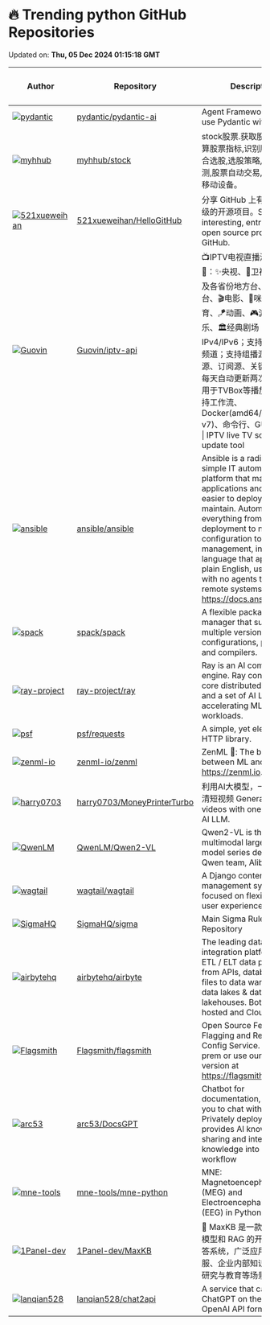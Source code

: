 # 🔥 Trending python GitHub Repositories

Updated on: **Thu, 05 Dec 2024 01:15:18 GMT**

| Author | Repository | Description | Language | ⭐ Total Stars | 🌟 Stars Today |
|--------|------------|-------------|----------|----------------|----------------|
| [![pydantic](https://avatars.githubusercontent.com/u/4039449?s=40&v=4)](https://github.com/pydantic) | [pydantic/pydantic-ai](https://github.com/pydantic/pydantic-ai) | Agent Framework / shim to use Pydantic with LLMs | Python | 1788 | 443 |
| [![myhhub](https://avatars.githubusercontent.com/u/41766026?s=40&v=4)](https://github.com/myhhub) | [myhhub/stock](https://github.com/myhhub/stock) | stock股票.获取股票数据,计算股票指标,识别股票形态,综合选股,选股策略,股票验证回测,股票自动交易,支持PC及移动设备。 | Python | 5302 | 710 |
| [![521xueweihan](https://avatars.githubusercontent.com/u/8255800?s=40&v=4)](https://github.com/521xueweihan) | [521xueweihan/HelloGitHub](https://github.com/521xueweihan/HelloGitHub) | 分享 GitHub 上有趣、入门级的开源项目。Share interesting, entry-level open source projects on GitHub. | Python | 95136 | 249 |
| [![Guovin](https://avatars.githubusercontent.com/u/37107669?s=40&v=4)](https://github.com/Guovin) | [Guovin/iptv-api](https://github.com/Guovin/iptv-api) | 📺IPTV电视直播源更新工具🚀：✨央视、📡卫视、☘️广东及各省份地方台、🌊港·澳·台、🎬电影、🎥咪咕、🏀体育、🪁动画、🎮游戏、🎵音乐、🏛经典剧场；支持IPv4/IPv6；支持自定义增加频道；支持组播源、酒店源、订阅源、关键字搜索；每天自动更新两次，结果可用于TVBox等播放软件；支持工作流、Docker(amd64/arm64/arm v7)、命令行、GUI运行方式 \| IPTV live TV source update tool | Python | 7593 | 228 |
| [![ansible](https://avatars.githubusercontent.com/u/836171?s=40&v=4)](https://github.com/ansible) | [ansible/ansible](https://github.com/ansible/ansible) | Ansible is a radically simple IT automation platform that makes your applications and systems easier to deploy and maintain. Automate everything from code deployment to network configuration to cloud management, in a language that approaches plain English, using SSH, with no agents to install on remote systems. https://docs.ansible.com. | Python | 63231 | 19 |
| [![spack](https://avatars.githubusercontent.com/u/12021217?s=40&v=4)](https://github.com/spack) | [spack/spack](https://github.com/spack/spack) | A flexible package manager that supports multiple versions, configurations, platforms, and compilers. | Python | 4451 | 5 |
| [![ray-project](https://avatars.githubusercontent.com/u/14922?s=40&v=4)](https://github.com/ray-project) | [ray-project/ray](https://github.com/ray-project/ray) | Ray is an AI compute engine. Ray consists of a core distributed runtime and a set of AI Libraries for accelerating ML workloads. | Python | 34297 | 16 |
| [![psf](https://avatars.githubusercontent.com/u/119893?s=40&v=4)](https://github.com/psf) | [psf/requests](https://github.com/psf/requests) | A simple, yet elegant, HTTP library. | Python | 52249 | 5 |
| [![zenml-io](https://avatars.githubusercontent.com/u/4792082?s=40&v=4)](https://github.com/zenml-io) | [zenml-io/zenml](https://github.com/zenml-io/zenml) | ZenML 🙏: The bridge between ML and Ops. https://zenml.io. | Python | 4157 | 22 |
| [![harry0703](https://avatars.githubusercontent.com/u/4928832?s=40&v=4)](https://github.com/harry0703) | [harry0703/MoneyPrinterTurbo](https://github.com/harry0703/MoneyPrinterTurbo) | 利用AI大模型，一键生成高清短视频 Generate short videos with one click using AI LLM. | Python | 18685 | 54 |
| [![QwenLM](https://avatars.githubusercontent.com/u/136600500?s=40&v=4)](https://github.com/QwenLM) | [QwenLM/Qwen2-VL](https://github.com/QwenLM/Qwen2-VL) | Qwen2-VL is the multimodal large language model series developed by Qwen team, Alibaba Cloud. | Python | 3429 | 25 |
| [![wagtail](https://avatars.githubusercontent.com/u/85097?s=40&v=4)](https://github.com/wagtail) | [wagtail/wagtail](https://github.com/wagtail/wagtail) | A Django content management system focused on flexibility and user experience | Python | 18462 | 10 |
| [![SigmaHQ](https://avatars.githubusercontent.com/u/2851492?s=40&v=4)](https://github.com/SigmaHQ) | [SigmaHQ/sigma](https://github.com/SigmaHQ/sigma) | Main Sigma Rule Repository | Python | 8430 | 8 |
| [![airbytehq](https://avatars.githubusercontent.com/u/5551758?s=40&v=4)](https://github.com/airbytehq) | [airbytehq/airbyte](https://github.com/airbytehq/airbyte) | The leading data integration platform for ETL / ELT data pipelines from APIs, databases & files to data warehouses, data lakes & data lakehouses. Both self-hosted and Cloud-hosted. | Python | 16371 | 15 |
| [![Flagsmith](https://avatars.githubusercontent.com/u/14089968?s=40&v=4)](https://github.com/Flagsmith) | [Flagsmith/flagsmith](https://github.com/Flagsmith/flagsmith) | Open Source Feature Flagging and Remote Config Service. Host on-prem or use our hosted version at https://flagsmith.com/ | Python | 4973 | 10 |
| [![arc53](https://avatars.githubusercontent.com/u/15183589?s=40&v=4)](https://github.com/arc53) | [arc53/DocsGPT](https://github.com/arc53/DocsGPT) | Chatbot for documentation, that allows you to chat with your data. Privately deployable, provides AI knowledge sharing and integrates knowledge into your AI workflow | Python | 15128 | 28 |
| [![mne-tools](https://avatars.githubusercontent.com/u/2365790?s=40&v=4)](https://github.com/mne-tools) | [mne-tools/mne-python](https://github.com/mne-tools/mne-python) | MNE: Magnetoencephalography (MEG) and Electroencephalography (EEG) in Python | Python | 2762 | 5 |
| [![1Panel-dev](https://avatars.githubusercontent.com/u/80892890?s=40&v=4)](https://github.com/1Panel-dev) | [1Panel-dev/MaxKB](https://github.com/1Panel-dev/MaxKB) | 🚀 MaxKB 是一款基于大语言模型和 RAG 的开源知识库问答系统，广泛应用于智能客服、企业内部知识库、学术研究与教育等场景。 | Python | 11797 | 25 |
| [![lanqian528](https://avatars.githubusercontent.com/u/5499636?s=40&v=4)](https://github.com/lanqian528) | [lanqian528/chat2api](https://github.com/lanqian528/chat2api) | A service that can convert ChatGPT on the web to OpenAI API format. | Python | 2306 | 30 |
